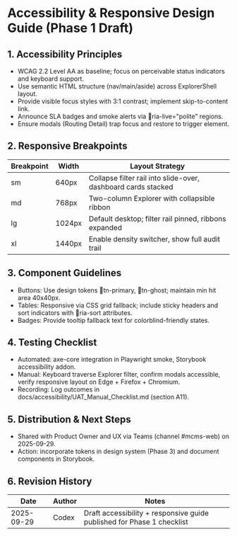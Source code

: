 # Accessibility & Responsive Design Guide (Phase 1 Draft)

## 1. Accessibility Principles
- WCAG 2.2 Level AA as baseline; focus on perceivable status indicators and keyboard support.
- Use semantic HTML structure (nav/main/aside) across ExplorerShell layout.
- Provide visible focus styles with 3:1 contrast; implement skip-to-content link.
- Announce SLA badges and smoke alerts via ria-live="polite" regions.
- Ensure modals (Routing Detail) trap focus and restore to trigger element.

## 2. Responsive Breakpoints
| Breakpoint | Width | Layout Strategy |
| --- | --- | --- |
| sm | 640px | Collapse filter rail into slide-over, dashboard cards stacked |
| md | 768px | Two-column Explorer with collapsible ribbon |
| lg | 1024px | Default desktop; filter rail pinned, ribbons expanded |
| xl | 1440px | Enable density switcher, show full audit trail |

## 3. Component Guidelines
- Buttons: Use design tokens tn-primary, tn-ghost; maintain min hit area 40x40px.
- Tables: Responsive via CSS grid fallback; include sticky headers and sort indicators with ria-sort attributes.
- Badges: Provide tooltip fallback text for colorblind-friendly states.

## 4. Testing Checklist
- Automated: axe-core integration in Playwright smoke, Storybook accessibility addon.
- Manual: Keyboard traverse Explorer filter, confirm modals accessible, verify responsive layout on Edge + Firefox + Chromium.
- Recording: Log outcomes in docs/accessibility/UAT_Manual_Checklist.md (section A11).

## 5. Distribution & Next Steps
- Shared with Product Owner and UX via Teams (channel #mcms-web) on 2025-09-29.
- Action: incorporate tokens in design system (Phase 3) and document components in Storybook.

## 6. Revision History
| Date | Author | Notes |
| --- | --- | --- |
| 2025-09-29 | Codex | Draft accessibility + responsive guide published for Phase 1 checklist |
